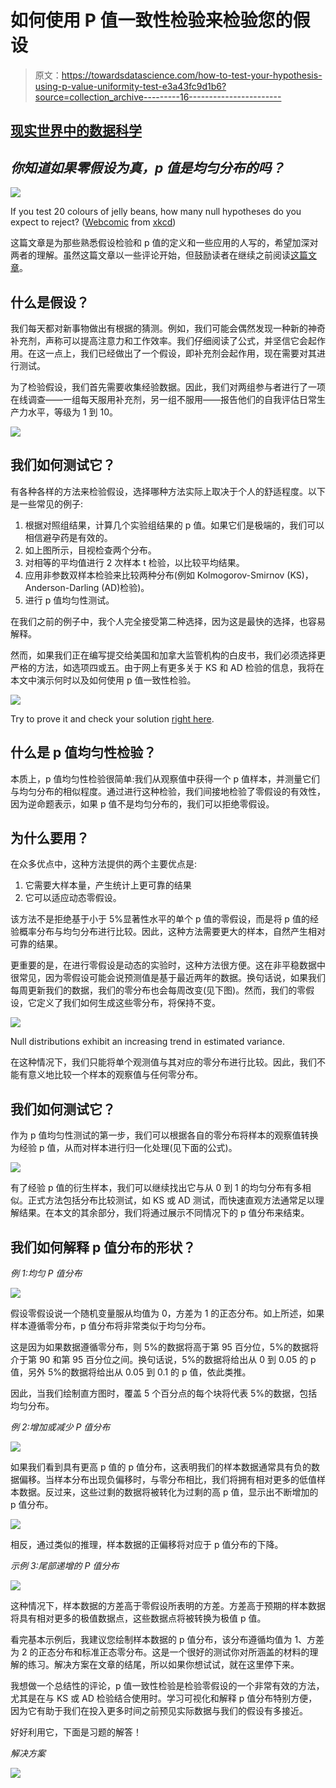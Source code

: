 # 如何使用 P 值一致性检验来检验您的假设

> 原文：<https://towardsdatascience.com/how-to-test-your-hypothesis-using-p-value-uniformity-test-e3a43fc9d1b6?source=collection_archive---------16----------------------->

## [现实世界中的数据科学](https://towardsdatascience.com/data-science-in-the-real-world/home)

## *你知道如果零假设为真，p 值是均匀分布的吗？*

![](img/8539ac91ee94bed4c73f51aa0df35c57.png)

If you test 20 colours of jelly beans, how many null hypotheses do you expect to reject? ([Webcomic](https://imgs.xkcd.com/comics/significant.png) from [xkcd](https://xkcd.com/))

这篇文章是为那些熟悉假设检验和 p 值的定义和一些应用的人写的，希望加深对两者的理解。虽然这篇文章以一些评论开始，但鼓励读者在继续之前阅读[这篇文章](/p-values-explained-by-data-scientist-f40a746cfc8)。

## **什么是假设？**

我们每天都对新事物做出有根据的猜测。例如，我们可能会偶然发现一种新的神奇补充剂，声称可以提高注意力和工作效率。我们仔细阅读了公式，并坚信它会起作用。在这一点上，我们已经做出了一个假设，即补充剂会起作用，现在需要对其进行测试。

为了检验假设，我们首先需要收集经验数据。因此，我们对两组参与者进行了一项在线调查——一组每天服用补充剂，另一组不服用——报告他们的自我评估日常生产力水平，等级为 1 到 10。

![](img/497464626df30b85f0628ccd6fa4e2fe.png)

## 我们如何测试它？

有各种各样的方法来检验假设，选择哪种方法实际上取决于个人的舒适程度。以下是一些常见的例子:

1.  根据对照组结果，计算几个实验组结果的 p 值。如果它们是极端的，我们可以相信避孕药是有效的。
2.  如上图所示，目视检查两个分布。
3.  对相等的平均值进行 2 次样本 t 检验，以比较平均结果。
4.  应用非参数双样本检验来比较两种分布(例如 Kolmogorov-Smirnov (KS)，Anderson-Darling (AD)检验)。
5.  进行 p 值均匀性测试。

在我们之前的例子中，我个人完全接受第二种选择，因为这是最快的选择，也容易解释。

然而，如果我们正在编写提交给美国和加拿大监管机构的白皮书，我们必须选择更严格的方法，如选项四或五。由于网上有更多关于 KS 和 AD 检验的信息，我将在本文中演示何时以及如何使用 p 值一致性检验。

![](img/95f32666dca2b330679ed623082192c9.png)

Try to prove it and check your solution [right here](https://www.r-bloggers.com/a-simple-proof-that-the-p-value-distribution-is-uniform-when-the-null-hypothesis-is-true-2/).

## **什么是 p 值均匀性检验？**

本质上，p 值均匀性检验很简单:我们从观察值中获得一个 p 值样本，并测量它们与均匀分布的相似程度。通过进行这种检验，我们间接地检验了零假设的有效性，因为逆命题表示，如果 p 值不是均匀分布的，我们可以拒绝零假设。

## 为什么要用？

在众多优点中，这种方法提供的两个主要优点是:

1.  它需要大样本量，产生统计上更可靠的结果
2.  它可以适应动态零假设。

该方法不是拒绝基于小于 5%显著性水平的单个 p 值的零假设，而是将 p 值的经验概率分布与均匀分布进行比较。因此，这种方法需要更大的样本，自然产生相对可靠的结果。

更重要的是，在进行零假设是动态的实验时，这种方法很方便。这在非平稳数据中很常见，因为零假设可能会说预测值是基于最近两年的数据。换句话说，如果我们每周更新我们的数据，我们的零分布也会每周改变(见下图)。然而，我们的零假设，它定义了我们如何生成这些零分布，将保持不变。

![](img/9017c70c9ccc5861c7f57a95caff0459.png)

Null distributions exhibit an increasing trend in estimated variance.

在这种情况下，我们只能将单个观测值与其对应的零分布进行比较。因此，我们不能有意义地比较一个样本的观察值与任何零分布。

## 我们如何测试它？

作为 p 值均匀性测试的第一步，我们可以根据各自的零分布将样本的观察值转换为经验 p 值，从而对样本进行归一化处理(见下面的公式)。

![](img/e68f869d232ec10147d3e74e4739ad6c.png)

有了经验 p 值的衍生样本，我们可以继续找出它与从 0 到 1 的均匀分布有多相似。正式方法包括分布比较测试，如 KS 或 AD 测试，而快速直观方法通常足以理解结果。在本文的其余部分，我们将通过展示不同情况下的 p 值分布来结束。

## 我们如何解释 p 值分布的形状？

*例 1:均匀 P 值分布*

![](img/f16e148ad342fa328024d70bd428c2e3.png)

假设零假设说一个随机变量服从均值为 0，方差为 1 的正态分布。如上所述，如果样本遵循零分布，p 值分布将非常类似于均匀分布。

这是因为如果数据遵循零分布，则 5%的数据将高于第 95 百分位，5%的数据将介于第 90 和第 95 百分位之间。换句话说，5%的数据将给出从 0 到 0.05 的 p 值，另外 5%的数据将给出从 0.05 到 0.1 的 p 值，依此类推。

因此，当我们绘制直方图时，覆盖 5 个百分点的每个块将代表 5%的数据，包括均匀分布。

*例 2:增加或减少 P 值分布*

![](img/430bcac9b58cf3b2d1468462b6110983.png)

如果我们看到具有更高 p 值的 p 值分布，这表明我们的样本数据通常具有负的数据偏移。当样本分布出现负偏移时，与零分布相比，我们将拥有相对更多的低值样本数据。反过来，这些过剩的数据将被转化为过剩的高 p 值，显示出不断增加的 p 值分布。

![](img/6485893adbdf6dac17e6644f2500e482.png)

相反，通过类似的推理，样本数据的正偏移将对应于 p 值分布的下降。

*示例 3:尾部递增的 P 值分布*

![](img/faacd3c02ef488c937f8eac227803b8f.png)

这种情况下，样本数据的方差高于零假设所表明的方差。方差高于预期的样本数据将具有相对更多的极值数据点，这些数据点将被转换为极值 p 值。

看完基本示例后，我建议您绘制样本数据的 p 值分布，该分布遵循均值为 1、方差为 2 的正态分布和标准正态零分布。这是一个很好的测试你对所涵盖的材料的理解的练习。解决方案在文章的结尾，所以如果你想试试，就在这里停下来。

我想做一个总结性的评论，p 值一致性检验是检验零假设的一个非常有效的方法，尤其是在与 KS 或 AD 检验结合使用时。学习可视化和解释 p 值分布特别方便，因为它有助于我们在投入更多时间之前预见实际数据与我们的假设有多接近。

好好利用它，下面是习题的解答！

*解决方案*

![](img/40f2e4cefd11514b4afd62045163652d.png)